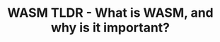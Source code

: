---
id: wasm-tldr
title: WASM TLDR - What is WASM, and why is it important?
sidebar_label: WASM TLDR
description:  Why WASM is used, and it's support in Rust.
---